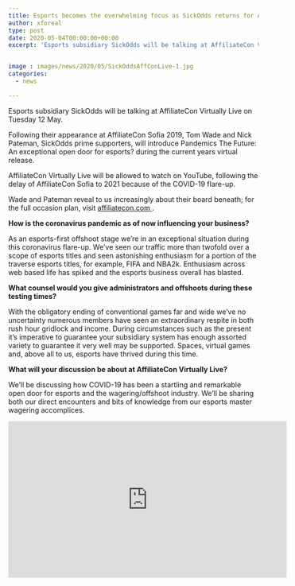 ```yaml
---
title: Esports becomes the overwhelming focus as SickOdds returns for AffiliateCon Virtually Live
author: xforeal 
type: post
date: 2020-05-04T00:00:00+00:00
excerpt: 'Esports subsidiary SickOdds will be talking at AffiliateCon Virtually Live on Tuesday 12 May '


image : images/news/2020/05/SickOddsAffConLive-1.jpg
categories:
  - news

---
```

Esports subsidiary SickOdds will be talking at AffiliateCon Virtually Live on Tuesday 12 May. 

Following their appearance at AffiliateCon Sofia 2019, Tom Wade and Nick Pateman, SickOdds prime supporters, will introduce Pandemics The Future: An exceptional open door for esports? during the current years virtual release. 

AffiliateCon Virtually Live will be allowed to watch on YouTube, following the delay of AffiliateCon Sofia to 2021 because of the COVID-19 flare-up. 

Wade and Pateman reveal to us increasingly about their board beneath; for the full occasion plan, visit <a href="https://www.affiliatecon.com/" rel="noopener noreferrer" target="_blank">affiliatecon.com </a>. 

**How is the coronavirus pandemic as of now influencing your business?** 

As an esports-first offshoot stage we&#8217;re in an exceptional situation during this coronavirus flare-up. We&#8217;ve seen our traffic more than twofold over a scope of esports titles and seen astonishing enthusiasm for a portion of the traverse esports titles, for example, FIFA and NBA2k. Enthusiasm across web based life has spiked and the esports business overall has blasted. 

**What counsel would you give administrators and offshoots during these testing times?** 

With the obligatory ending of conventional games far and wide we&#8217;ve no uncertainty numerous members have seen an extraordinary respite in both rush hour gridlock and income. During circumstances such as the present it&#8217;s imperative to guarantee your subsidiary system has enough assorted variety to guarantee it very well may be supported. Spaces, virtual games and, above all to us, esports have thrived during this time. 

**What will your discussion be about at AffiliateCon Virtually Live?** 

We&#8217;ll be discussing how COVID-19 has been a startling and remarkable open door for esports and the wagering/offshoot industry. We&#8217;ll be sharing both our direct encounters and bits of knowledge from our esports master wagering accomplices. 

<div class="videoWrapper">
  <iframe loading="lazy" allowfullscreen="allowfullscreen" frameborder="0" height="315" src="https://www.youtube.com/embed/wFUujAzqQ_I" width="560" />
</div>